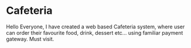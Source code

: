 # Cafeteria

Hello Everyone, I have created a web based Cafeteria system, where user can order their favourite food, drink, dessert etc... using familiar payment gateway. 
Must visit. 
